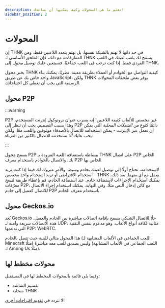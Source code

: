 ```yaml
---
description: تعلم ما هي المحولات وكيف يمكنها أن تساعدك!
sidebar_position: 2
---
```


# المحولات

إن THNK في حد ذاتها لا تهتم بالشبكة نفسها، بل تهتم بتعدد اللاعبين فقط. ومن المفارقات، مع ذلك، فإن الملحق الأساسي لـ THNK يسمح لك بلعب لعبتك في اللعب الفردي فقط. إذا كنت ترغب في اللعب جماعيًا، فسيتعين عليك توصيل _محول_ إلى THNK.

يخبر محول THNK كيفية التواصل مع الخوادم أو العملاء بطريقة معينة. نظريًا، يمكنك بناء واحد خاص بك عن طريق JavaScript، ولكن THNK يوفر بعض ملحقات المحولات الرسمية التي يجب أن تغطي كل احتياجاتك.

## محول P2P

:::warning

P2P غير مخصص للألعاب كثيفة اللاعبين! إنه يسرب عنوان بروتوكول إنترنت المستخدم، وهذا بسبب _التصميم_. يجب أن تنظر إلى P2P دائمًا كنوع من _الشبكات المحلية_ التي يمكن أن تعمل عبر الإنترنت - يمكن استخدامه للاتصال بالأصدقاء موثوقين واللعب معًا. ولكن يجب عليك _ألا_ تستخدمه للاتصال بالكثير من الغرباء.

:::

يسمح محول P2P ببساطة باستضافة اللعبة المزودة بـ THNK على اتصال P2P الخاص بك، والاتصال بالخوادم باستخدام معرف P2P الخاص بها.

لاستخدامه، تحتاج أولًا إلى توصيل لعبتك بخادم وسيط. والأمر متروك لك فيما إذا كنت تريد استخدام الافتراضي أو تريد استخدام واحد مخصص - THNK يعمل مع أيٍ منهما. بعد ذلك، يمكنك استخدام الإجراءات لاستضافة خادم. عند استضافة الخادم، قم بإعطاء طريقة لنسخ معرّفات P2P، مع كائن إدخال النص مثلًا. وفي النهاية، يمكنك استخدام إجراء الاتصال للاتصال كعميل إلى خادم P2P باستخدام معرف الخادم.

## محول Geckos.io

يُعَد Geckos.io حلًا للاتصال الشبكي يسمح بإقامة اتصالات مباشرة بين الخادم والعميل. هذه الاتصالات سريعة وآمنة لـ UDP، مثالية لكافة أنواع الألعاب. وهو مدعوم بنفس التقنية التي تدعمها P2P: WebRTC.

هذا المحول مثالي للبنية حيث تتصل بالخادم (اللعب الجماعي في الألعاب المشابهة لـ Minecraft مثلًا) وليس بصديق للعب معه مباشرةً (اللعب الجماعي في الألعاب المشابهة لـ Among Us مثلًا).

## محولات مخطط لها

وفيما يلي قائمة بالمحولات المخطط لها في المستقبل:

- تقسيم الشاشة
- سحابة THNK

لا تتردد في [تقديم اقتراحات أخرى](https://github.com/arthuro555/THNK/issues/new)!
